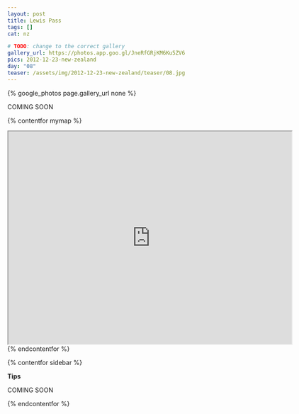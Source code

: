 ```yaml
---
layout: post
title: Lewis Pass
tags: []
cat: nz

# TODO: change to the correct gallery
gallery_url: https://photos.app.goo.gl/JneRfGRjKM6Ku5ZV6
pics: 2012-12-23-new-zealand
day: "08"
teaser: /assets/img/2012-12-23-new-zealand/teaser/08.jpg
---
```


{% google_photos page.gallery_url none %}

COMING SOON


{% contentfor mymap %}
<iframe src="https://www.google.com/maps/d/embed?mid=133tBzqkRVQUXXmU8iRAfgVrKhvc&ehbc=2E312F" width="640" height="480"></iframe>
{% endcontentfor %}

{% contentfor sidebar %}

**Tips**  

COMING SOON

{% endcontentfor %}